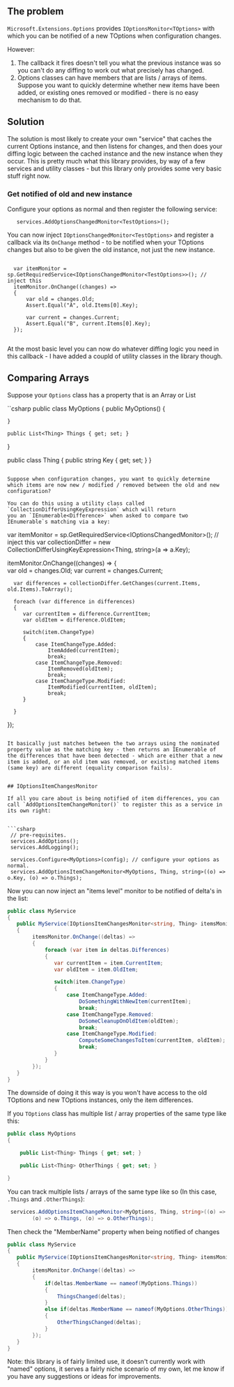## The problem

`Microsoft.Extensions.Options` provides `IOptionsMonitor<TOptions>` with which you can be notified of a new TOptions when configuration changes.

However:

1. The callback it fires doesn't tell you what the previous instance was so you can't do any diffing to work out what precisely has changed.
2. Options classes can have members that are lists / arrays of items. Suppose you want to quickly determine whether new items have been added, or existing ones removed or modified - there is no easy mechanism to do that.


## Solution

The solution is most likely to create your own "service" that caches the current Options instance, and then listens for changes, and then does your diffing logic between the cached instance and the new instance when they occur.
This is pretty much what this library provides, by way of a few services and utility classes - but this library only provides some very basic stuff right now.

### Get notified of old and new instance

Configure your options as normal and then register the following service:

```
   services.AddOptionsChangedMonitor<TestOptions>();

```

You can now inject `IOptionsChangedMonitor<TestOptions>` and register a callback via its `OnChange` method - to be notified when your TOptions changes but also to be given the old instance, not just the new instance.
```

  var itemMonitor = sp.GetRequiredService<IOptionsChangedMonitor<TestOptions>>(); // inject this
  itemMonitor.OnChange((changes) =>
  {                
      var old = changes.Old;
      Assert.Equal("A", old.Items[0].Key);

      var current = changes.Current;
      Assert.Equal("B", current.Items[0].Key);
  });


```

At the most basic level you can now do whatever diffing logic you need in this callback - I have added a coupld of utility classes in the library though.

## Comparing Arrays

Suppose your `Options` class has a property that is an Array or List

``csharp
public class MyOptions
{
    public MyOptions()
    {

    }

    public List<Thing> Things { get; set; }
}

public class Thing 
{
        public string Key { get; set; }
}

```

Suppose when configuration changes, you want to quickly determine which items are now new / modified / removed between the old and new configuration?

You can do this using a utility class called `CollectionDifferUsingKeyExpression` which will return
you an `IEnumerable<Difference>` when asked to compare two IEnumerable`s matching via a key:

```

  var itemMonitor = sp.GetRequiredService<IOptionsChangedMonitor<MyOptions>>(); // inject this
  var collectionDiffer = new CollectionDifferUsingKeyExpression<Thing, string>(a => a.Key);

  itemMonitor.OnChange((changes) =>
  {                
      var old = changes.Old;
      var current = changes.Current;

      var differences = collectionDiffer.GetChanges(current.Items, old.Items).ToArray();    
      
      foreach (var difference in differences)
      {
         var currentItem = difference.CurrentItem;
         var oldItem = difference.OldItem;

         switch(item.ChangeType)
         {
             case ItemChangeType.Added:
                 ItemAdded(currentItem);
                 break;
             case ItemChangeType.Removed:
                 ItemRemoved(oldItem);
                 break;
             case ItemChangeType.Modified:
                 ItemModified(currentItem, oldItem);
                 break;
         }

      }

  });


```

It basically just matches between the two arrays using the nominated property value as the matching key - then returns an IEnumerable of the differences that have been detected - which are either that a new item is added, or an old item was removed, or existing matched items (same key) are different (equality comparison fails).


## IOptionsItemChangesMonitor

If all you care about is being notified of item differences, you can call `AddOptionsItemChangeMonitor()` to register this as a service in its own right:


```csharp
 // pre-requisites.
 services.AddOptions();
 services.AddLogging();

 services.Configure<MyOptions>(config); // configure your options as normal.
 services.AddOptionsItemChangeMonitor<MyOptions, Thing, string>((o) => o.Key, (o) => o.Things);

```

Now you can now inject an "items level" monitor to be notified of delta's in the list:

```csharp
public class MyService
{
   public MyService(IOptionsItemChangesMonitor<string, Thing> itemsMonitor)
   {
        itemsMonitor.OnChange((deltas) =>
        {
            foreach (var item in deltas.Differences)
            {
               var currentItem = item.CurrentItem;
               var oldItem = item.OldItem;

               switch(item.ChangeType)
               {
                   case ItemChangeType.Added:
                       DoSomethingWithNewItem(currentItem);
                       break;
                   case ItemChangeType.Removed:
                       DoSomeCleanupOnOldItem(oldItem);
                       break;
                   case ItemChangeType.Modified:
                       ComputeSomeChangesToItem(currentItem, oldItem);
                       break;
               }
            }            
        });
   }
}
```

The downside of doing it this way is you won't have access to the old TOptions and new TOptions instances, only the item differences.

If you `TOptions` class has multiple list / array properties of the same type like this:

```csharp
public class MyOptions
{

    public List<Thing> Things { get; set; }

    public List<Thing> OtherThings { get; set; } 

}

```

You can track multiple lists / arrays of the same type like so (In this case, `.Things` and `.OtherThings`):

```csharp
 services.AddOptionsItemChangeMonitor<MyOptions, Thing, string>((o) => o.Key,
        (o) => o.Things, (o) => o.OtherThings);

```

Then check the "MemberName" property when being notified of changes
```csharp
public class MyService
{
   public MyService(IOptionsItemChangesMonitor<string, Thing> itemsMonitor)
   {
        itemsMonitor.OnChange((deltas) =>
        {
            if(deltas.MemberName == nameof(MyOptions.Things))
            {
                ThingsChanged(deltas);
            }
            else if(deltas.MemberName == nameof(MyOptions.OtherThings))
            {
                OtherThingsChanged(deltas);
            }           
        });
   }
}
```

Note: this library is of fairly limited use, it doesn't currently work with "named" options, it serves a fairly niche scenario of my own, let me know if you have any suggestions or ideas for improvements.
